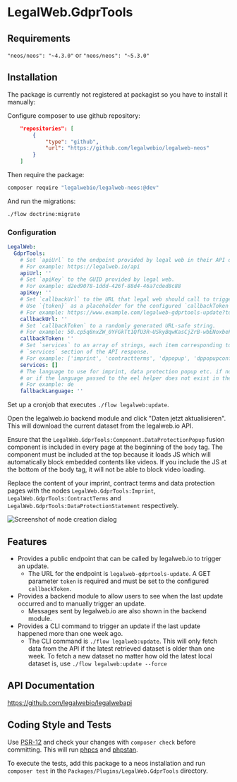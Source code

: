 # LegalWeb.GdprTools

## Requirements

`"neos/neos": "~4.3.0"` or `"neos/neos": "~5.3.0"`

## Installation

The package is currently not registered at packagist so you have to install it manually:

Configure composer to use github repository:

```json
    "repositories": [
        {
            "type": "github",
            "url": "https://github.com/legalwebio/legalweb-neos"
        }
    ]
```

Then require the package:

```bash
composer require "legalwebio/legalweb-neos:@dev"
```

And run the migrations:

```bash
./flow doctrine:migrate
```

### Configuration

```yaml
LegalWeb:
  GdprTools:
    # Set `apiUrl` to the endpoint provided by legal web in their API documentation.
    # For example: https://legalweb.io/api
    apiUrl: ''
    # Set `apiKey` to the GUID provided by legal web.
    # For example: d2ed9078-1ddd-426f-88d4-46a7cded8c88 
    apiKey: ''
    # Set `callbackUrl` to the URL that legal web should call to trigger a dataset update.
    # Use `{token}` as a placeholder for the configured `callbackToken`.
    # For example: https://www.example.com/legalweb-gdprtools-update?token={token}
    callbackUrl: ''
    # Set `callbackToken` to a randomly generated URL-safe string.
    # For example: 50.cp5q8nxZW_0YFGkTt1QfU3R~USkyBqwKasCjZrB-wbENoxbeFuirCJTRGuoC
    callbackToken: ''
    # Set `services` to an array of strings, each item corresponding to a key that is expected in the
    # `services` section of the API response.
    # For example: ['imprint', 'contractterms', 'dppopup', 'dppopupconfig', 'dppopupcss', 'dppopupjs']
    services: []
    # The language to use for imprint, data protection popup etc. if no language is passed to the eel helper
    # or if the language passed to the eel helper does not exist in the dataset.
    # For example: de
    fallbackLanguage: ''
```

Set up a cronjob that executes `./flow legalweb:update`.

Open the legalweb.io backend module and click "Daten jetzt aktualisieren".
This will download the current dataset from the legalweb.io API.

Ensure that the `LegalWeb.GdprTools:Component.DataProtectionPopup` fusion component is included in every page at the beginning of the `body` tag.
The component must be included at the top because it loads JS which will automatically block embedded contents like videos.
If you include the JS at the bottom of the body tag, it will not be able to block video loading.

Replace the content of your imprint, contract terms and data protection pages with the nodes `LegalWeb.GdprTools:Imprint`, `LegalWeb.GdprTools:ContractTerms` and `LegalWeb.GdprTools:DataProtectionStatement` respectively.

![Screenshot of node creation dialog](https://user-images.githubusercontent.com/4510166/90875089-e9806600-e3a0-11ea-8873-5ba934cf72bc.png)

## Features

* Provides a public endpoint that can be called by legalweb.io to trigger an update.
    * The URL for the endpoint is `legalweb-gdprtools-update`. A GET parameter `token` is required and must be set to the configured `callbackToken`.
* Provides a backend module to allow users to see when the last update occurred and to manually trigger an update.
    * Messages sent by legalweb.io are also shown in the backend module.
* Provides a CLI command to trigger an update if the last update happened more than one week ago.
    * The CLI command is `./flow legalweb:update`.
      This will only fetch data from the API if the latest retrieved dataset is older than one week.
      To fetch a new dataset no matter how old the latest local dataset is, use `./flow legalweb:update --force`

## API Documentation

https://github.com/legalwebio/legalwebapi

## Coding Style and Tests

Use [PSR-12](https://www.php-fig.org/psr/psr-12/) and check your changes with `composer check` before committing. This will run [phpcs](https://github.com/squizlabs/PHP_CodeSniffer) and [phpstan](https://github.com/phpstan/phpstan).

To execute the tests, add this package to a neos installation and run `composer test` in the `Packages/Plugins/LegalWeb.GdprTools` directory.


